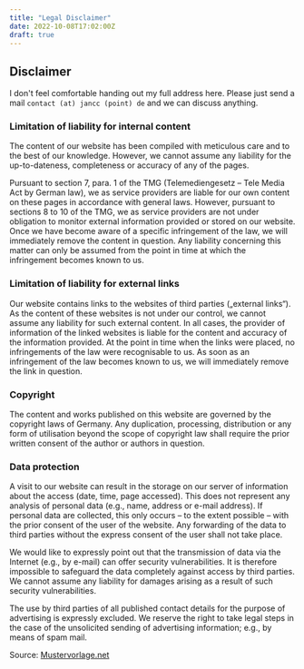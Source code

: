```yaml
---
title: "Legal Disclaimer"
date: 2022-10-08T17:02:00Z
draft: true
---
```


## Disclaimer

I don't feel comfortable handing out my full address here. Please just send
a mail `contact (at) jancc (point) de` and we can discuss anything.

### Limitation of liability for internal content

The content of our website has been compiled with meticulous care and to the
best of our knowledge. However, we cannot assume any liability for the
up-to-dateness, completeness or accuracy of any of the pages.

Pursuant to section 7, para. 1 of the TMG (Telemediengesetz – Tele Media Act by
German law), we as service providers are liable for our own content on these
pages in accordance with general laws. However, pursuant to sections 8 to 10 of
the TMG, we as service providers are not under obligation to monitor external
information provided or stored on our website. Once we have become aware of a
specific infringement of the law, we will immediately remove the content in
question. Any liability concerning this matter can only be assumed from the
point in time at which the infringement becomes known to us.

### Limitation of liability for external links

Our website contains links to the websites of third parties („external links“).
As the content of these websites is not under our control, we cannot assume any
liability for such external content. In all cases, the provider of information
of the linked websites is liable for the content and accuracy of the
information provided. At the point in time when the links were placed, no
infringements of the law were recognisable to us. As soon as an infringement of
the law becomes known to us, we will immediately remove the link in question.

### Copyright

The content and works published on this website are governed by the copyright
laws of Germany. Any duplication, processing, distribution or any form of
utilisation beyond the scope of copyright law shall require the prior written
consent of the author or authors in question.

### Data protection

A visit to our website can result in the storage on our server of information
about the access (date, time, page accessed). This does not represent any
analysis of personal data (e.g., name, address or e-mail address). If personal
data are collected, this only occurs – to the extent possible – with the prior
consent of the user of the website. Any forwarding of the data to third parties
without the express consent of the user shall not take place.

We would like to expressly point out that the transmission of data via the
Internet (e.g., by e-mail) can offer security vulnerabilities. It is therefore
impossible to safeguard the data completely against access by third parties. We
cannot assume any liability for damages arising as a result of such security
vulnerabilities.

The use by third parties of all published contact details for the purpose of
advertising is expressly excluded. We reserve the right to take legal steps in
the case of the unsolicited sending of advertising information; e.g., by means
of spam mail.

Source:
[Mustervorlage.net](http://www.mustervorlage.net/disclaimer-muster#Englisch)

